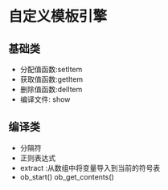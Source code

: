# 自定义模板引擎


## 基础类
   * 分配值函数:setItem
   * 获取值函数:getItem
   * 删除值函数:delItem
   * 编译文件:  show 
## 编译类
   * 分隔符
   * 正则表达式
   * extract :从数组中将变量导入到当前的符号表 
   * ob_start() ob_get_contents()

